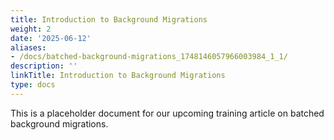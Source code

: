 ```yaml
---
title: Introduction to Background Migrations
weight: 2
date: '2025-06-12'
aliases:
- /docs/batched-background-migrations_1748146057966003984_1_1/
description: ''
linkTitle: Introduction to Background Migrations
type: docs
---
```


This is a placeholder document for our upcoming training article on batched background migrations.

